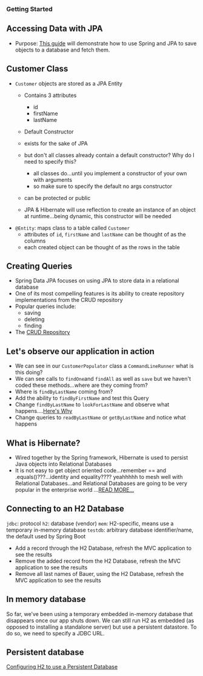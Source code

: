 ### Getting Started
## Accessing Data with JPA
  - Purpose: [This guide](https://wecancodeit.github.io/java-resources/spring/getting-started-guides/accessing-data-with-jpa/) will demonstrate how to use Spring and JPA to save objects to a database and fetch them. 
  
## Customer Class
- `Customer` objects are stored as a JPA Entity
  - Contains 3 attributes
    - id
    - firstName
    - lastName
   - Default Constructor
    - exists for the sake of JPA
    - but don't all classes already contain a default constructor? Why do I need to specify this?
      - all classes do...until you implement a constructor of your own with arguments
      - so make sure to specify the default no args constructor
      
     - can be protected or public
     - JPA & Hibernate will use reflection to create an instance of an object at runtime...being dynamic, this constructor will be needed
- `@Entity`: maps class to a table called `Customer`
  - attributes of `id`, `firstName` and `lastName` can be thought of as the columns
  - each created object can be thought of as the rows in the table

## Creating Queries
- Spring Data JPA focuses on using JPA to store data in a relational database
- One of its most compelling features is its ability to create repository implementations from the CRUD repository
- Popular queries include:
  - saving
  - deleting
  - finding
- The [CRUD Repository](https://docs.spring.io/autorepo/docs/spring-data-commons/1.5.1.RELEASE/api/org/springframework/data/repository/CrudRepository.html)

## Let's observe our application in action
- We can see in our `CustomerPopulator` class a  `CommandLineRunner` what is this doing?
- We can see calls to `findOne`and `findAll` as well as `save` but we haven't coded these methods...where are they coming from?
- Where is `findByLastName` coming from?
- Add the ability to `findByFirstName` and test this Query
- Change `findByLastName` to `lookForLastName` and observe what happens....[Here's Why](https://docs.spring.io/spring-data/data-commons/docs/1.6.1.RELEASE/reference/html/repositories.html)
- Change queries to `readByLastName` or `getByLastName` and notice what happens

## What is Hibernate?
- Wired together by the Spring framework, Hibernate is used to persist Java objects into Relational Databases
- It is not easy to get object oriented code...remember == and .equals()???...identity and equality???? yeahhhhh to mesh well with Relational Databases...and Relational Databases are going to be very popular in the enterprise world ...[READ MORE...](https://www.packtpub.com/books/content/introduction-hibernate-and-spring-part-1)

## Connecting to an H2 Database
`jdbc`: protocol
`h2`: database (vendor)
`mem`: H2-specific, means use a temporary in-memory database
`testdb`: arbitrary database identifier/name, the default used by Spring Boot

- Add a record through the H2 Database, refresh the MVC application to see the results
- Remove the added record from the H2 Database, refresh the MVC application to see the results
- Remove all last names of Bauer, using the H2 Database, refresh the MVC application to see the results

## In memory database
So far, we’ve been using a temporary embedded in-memory database that disappears once our app shuts down. We can still run H2 as embedded (as opposed to installing a standalone server) but use a persistent datastore. To do so, we need to specify a JDBC URL.

## Persistent database
[Configuring H2 to use a Persistent Database](https://wecancodeit.github.io/java-resources/data-access/h2/persistent-storage/)
